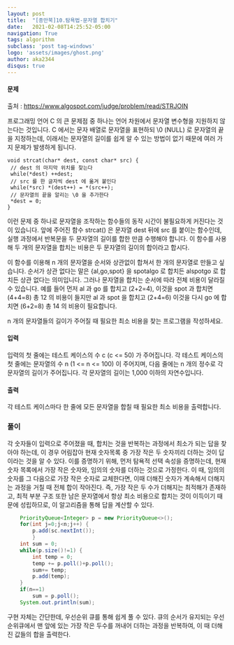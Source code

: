```yaml
---
layout: post
title:  "[종만북]10.탐욕법-문자열 합치기"
date:   2021-02-08T14:25:52-05:00
navigation: True
tags: algorithm
subclass: 'post tag-windows'
logo: 'assets/images/ghost.png'
author: aka2344
disqus: true
---
```

#### 문제

출처 : https://www.algospot.com/judge/problem/read/STRJOIN

프로그래밍 언어 C 의 큰 문제점 중 하나는 언어 차원에서 문자열 변수형을 지원하지 않는다는 것입니다. C 에서는 문자 배열로 문자열을 표현하되 \0 (NULL) 로 문자열의 끝을 지정하는데, 이래서는 문자열의 길이를 쉽게 알 수 있는 방법이 없기 때문에 여러 가지 문제가 발생하게 됩니다.

```
void strcat(char* dest, const char* src) {
 // dest 의 마지막 위치를 찾는다
 while(*dest) ++dest;
 // src 를 한 글자씩 dest 에 옮겨 붙인다
 while(*src) *(dest++) = *(src++);
 // 문자열의 끝을 알리는 \0 을 추가한다
 *dest = 0;
}
```

이런 문제 중 하나로 문자열을 조작하는 함수들의 동작 시간이 불필요하게 커진다는 것이 있습니다. 앞에 주어진 함수 strcat() 은 문자열 dest 뒤에 src 를 붙이는 함수인데, 실행 과정에서 반복문을 두 문자열의 길이를 합한 만큼 수행해야 합니다. 이 함수를 사용해 두 개의 문자열을 합치는 비용은 두 문자열의 길이의 합이라고 합시다.

이 함수를 이용해 n 개의 문자열을 순서와 상관없이 합쳐서 한 개의 문자열로 만들고 싶습니다. 순서가 상관 없다는 말은 {al,go,spot} 을 spotalgo 로 합치든 alspotgo 로 합치든 상관 없다는 의미입니다. 그러나 문자열을 합치는 순서에 따라 전체 비용이 달라질 수 있습니다. 예를 들어 먼저 al 과 go 를 합치고 (2+2=4), 이것을 spot 과 합치면 (4+4=8) 총 12 의 비용이 들지만 al 과 spot 을 합치고 (2+4=6) 이것을 다시 go 에 합치면 (6+2=8) 총 14 의 비용이 필요합니다.

n 개의 문자열들의 길이가 주어질 때 필요한 최소 비용을 찾는 프로그램을 작성하세요.



#### 입력

입력의 첫 줄에는 테스트 케이스의 수 c (c <= 50) 가 주어집니다. 각 테스트 케이스의 첫 줄에는 문자열의 수 n (1 <= n <= 100) 이 주어지며, 다음 줄에는 n 개의 정수로 각 문자열의 길이가 주어집니다. 각 문자열의 길이는 1,000 이하의 자연수입니다.



#### 출력

각 테스트 케이스마다 한 줄에 모든 문자열을 합칠 때 필요한 최소 비용을 출력합니다.

### 풀이

각 숫자들이 입력으로 주어졌을 때, 합치는 것을 반복하는 과정에서 최소가 되는 답을 찾아야 하는데, 이 경우 어림잡아 현재 숫자목록 중 가장 작은 두 숫자끼리 더하는 것이 답이라는 것을 알 수 있다. 이를 증명하기 위해, 먼저 탐욕적 선택 속성을 증명하는데, 현재 숫자 목록에서 가장 작은 숫자와, 임의의 숫자를 더하는 것으로 가정한다. 이 때, 임의의 숫자를 그 다음으로 가장 작은 숫자로 교체한다면, 이때 더해진 숫자가 계속해서 더해지는 과정을 거칠 때 전체 합이 작아진다. 즉, 가장 작은 두 수가 더해지는 최적해가 존재하고, 최적 부분 구조 또한 남은 문자열에서 항상 최소 비용으로 합치는 것이 이득이기 때문에 성립하므로, 이 알고리즘을 통해 답을 계산할 수 있다.

```java
	PriorityQueue<Integer> p = new PriorityQueue<>();
	for(int j=0;j<n;j++) {
		p.add(sc.nextInt());
		}
	int sum = 0;
	while(p.size()!=1) {
		int temp = 0;
		temp += p.poll()+p.poll();
		sum+= temp;
		p.add(temp);
	}
	if(n==1)
		sum = p.poll();
	System.out.println(sum);
```

구현 자체는 간단한데, 우선순위 큐를 통해 쉽게 풀 수 있다. 큐의 순서가 유지되는 우선순위큐에서 맨 앞에 있는 가장 작은 두수를 꺼내어 더하는 과정을 반복하여, 이 때 더해진 값들의 합을 출력한다.